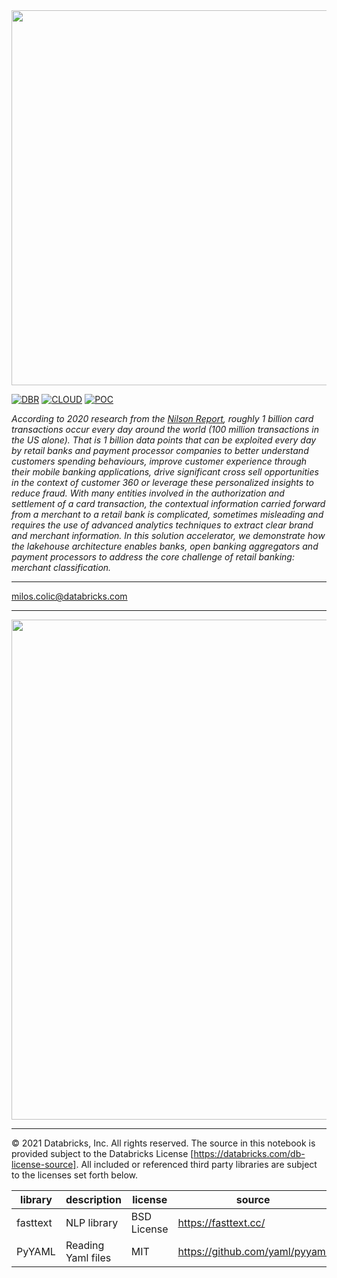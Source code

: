 <img src=https://d1r5llqwmkrl74.cloudfront.net/notebooks/fs-lakehouse-logo.png width="600px">

[![DBR](https://img.shields.io/badge/DBR-10.4ML-red?logo=databricks&style=for-the-badge)](https://docs.databricks.com/release-notes/runtime/10.4ml.html)
[![CLOUD](https://img.shields.io/badge/CLOUD-ALL-blue?logo=googlecloud&style=for-the-badge)](https://cloud.google.com/databricks)
[![POC](https://img.shields.io/badge/POC-10_days-green?style=for-the-badge)](https://databricks.com/try-databricks)

*According to 2020 research from the [Nilson Report](https://nilsonreport.com/), roughly 1 billion card transactions occur every day around the world (100 million transactions in the US alone). That is 1 billion data points that can be exploited every day by retail banks and payment processor companies to better understand customers spending behaviours, improve customer experience through their mobile banking applications, drive significant cross sell opportunities in the context of customer 360 or leverage these personalized insights to reduce fraud. With many entities involved in the authorization and settlement of a card transaction, the contextual information carried forward from a merchant to a retail bank is complicated, sometimes misleading and requires the use of advanced analytics techniques to extract clear brand and merchant information. In this solution accelerator, we demonstrate how the lakehouse architecture enables banks, open banking aggregators and payment processors to address the core challenge of retail banking: merchant classification.*


___
<milos.colic@databricks.com>

___

<img src=https://github.com/databricks-industry-solutions/merchant_classification/blob/master/images/reference_architecture.png width="800px">

___

&copy; 2021 Databricks, Inc. All rights reserved. The source in this notebook is provided subject to the Databricks License [https://databricks.com/db-license-source].  All included or referenced third party libraries are subject to the licenses set forth below.

| library                                               | description             | license    | source                                              |
|-------------------------------------------------------|-------------------------|------------|-----------------------------------------------------|
| fasttext                                              | NLP library             | BSD License| https://fasttext.cc/                                   |
| PyYAML                                 | Reading Yaml files      | MIT        | https://github.com/yaml/pyyaml                      |